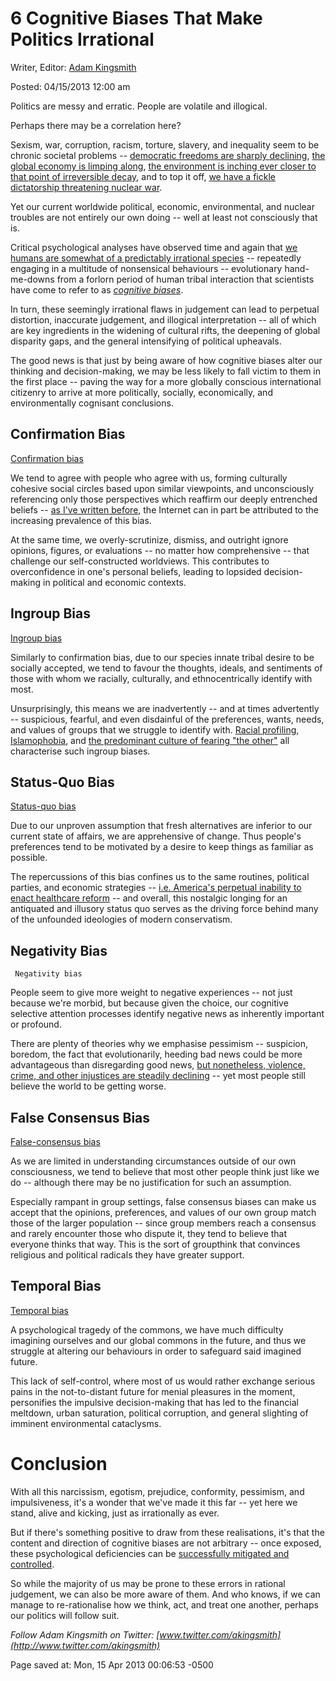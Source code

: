 <div id="wikitext">

<div class="vspace">

</div>

6 Cognitive Biases That Make Politics Irrational
================================================

Writer, Editor: [Adam
Kingsmith](http://www.huffingtonpost.ca/adam-kingsmith)

Posted: 04/15/2013 12:00 am

<div class="vspace">

</div>

<div class="round lrindent quote">

Politics are messy and erratic. People are volatile and illogical.

Perhaps there may be a correlation here?

Sexism, war, corruption, racism, torture, slavery, and inequality seem
to be chronic societal problems -- [democratic freedoms are sharply
declining](http://online.wsj.com/article/SB10001424052702303836404577474312596058338.html),
[the global economy is limping
along](http://www.firstpost.com/economy/wto-scales-down-global-trade-outlook-to-3-3-for-2013-694099.html),
[the environment is inching ever closer to that point of irreversible
decay](http://www.salon.com/2013/03/27/is_there_an_actual_tipping_point_for_global_warming_partner/),
and to top it off, [we have a fickle dictatorship threatening nuclear
war](http://www.guardian.co.uk/world/video/2013/apr/11/north-korea-missiles-south-video).

Yet our current worldwide political, economic, environmental, and
nuclear troubles are not entirely our own doing -- well at least not
consciously that is.

Critical psychological analyses have observed time and again that [we
humans are somewhat of a predictably irrational
species](http://io9.com/5974468/the-most-common-cognitive-biases-that-prevent-you-from-being-rational) --
repeatedly engaging in a multitude of nonsensical behaviours --
evolutionary hand-me-downs from a forlorn period of human tribal
interaction that scientists have come to refer to as *[cognitive
biases](http://en.wikipedia.org/wiki/Cognitive_bias)*.

In turn, these seemingly irrational flaws in judgement can lead to
perpetual distortion, inaccurate judgement, and illogical
interpretation -- all of which are key ingredients in the widening of
cultural rifts, the deepening of global disparity gaps, and the general
intensifying of political upheavals.

The good news is that just by being aware of how cognitive biases alter
our thinking and decision-making, we may be less likely to fall victim
to them in the first place -- paving the way for a more globally
conscious international citizenry to arrive at more politically,
socially, economically, and environmentally cognisant conclusions.

<div class="vspace">

</div>

Confirmation Bias
-----------------

[Confirmation bias](http://en.wikipedia.org/wiki/Confirmation_bias)

We tend to agree with people who agree with us, forming culturally
cohesive social circles based upon similar viewpoints, and unconsciously
referencing only those perspectives which reaffirm our deeply entrenched
beliefs -- [as I've written
before](http://www.huffingtonpost.ca/adam-kingsmith/self-censorship-reading-online_b_2403378.html),
the Internet can in part be attributed to the increasing prevalence of
this bias.

At the same time, we overly-scrutinize, dismiss, and outright ignore
opinions, figures, or evaluations -- no matter how comprehensive -- that
challenge our self-constructed worldviews. This contributes to
overconfidence in one's personal beliefs, leading to lopsided
decision-making in political and economic contexts.

<div class="vspace">

</div>

Ingroup Bias
------------

[Ingroup bias](http://en.wikipedia.org/wiki/In-group_favoritism)

Similarly to confirmation bias, due to our species innate tribal desire
to be socially accepted, we tend to favour the thoughts, ideals, and
sentiments of those with whom we racially, culturally, and
ethnocentrically identify with most.

Unsurprisingly, this means we are inadvertently -- and at times
advertently -- suspicious, fearful, and even disdainful of the
preferences, wants, needs, and values of groups that we struggle to
identify with. [Racial
profiling](http://www.aclu.org/racial-justice/racial-profiling),
[Islamophobia](http://www.telegraph.co.uk/news/1528485/Media-contributing-to-rise-of-Islamophobia.html),
and [the predominant culture of fearing "the
other"](http://en.wikipedia.org/wiki/Culture_of_fear) all characterise
such ingroup biases.

<div class="vspace">

</div>

Status-Quo Bias
---------------

[Status-quo bias](http://en.wikipedia.org/wiki/Status_quo_bias)

Due to our unproven assumption that fresh alternatives are inferior to
our current state of affairs, we are apprehensive of change. Thus
people's preferences tend to be motivated by a desire to keep things as
familiar as possible.

The repercussions of this bias confines us to the same routines,
political parties, and economic strategies -- [i.e. America's perpetual
inability to enact healthcare
reform](http://www.newyorker.com/talk/financial/2009/08/31/090831ta_talk_surowiecki) --
and overall, this nostalgic longing for an antiquated and illusory
status quo serves as the driving force behind many of the unfounded
ideologies of modern conservatism.

<div class="vspace">

</div>

Negativity Bias
---------------

     Negativity bias

People seem to give more weight to negative experiences -- not just
because we're morbid, but because given the choice, our cognitive
selective attention processes identify negative news as inherently
important or profound.

There are plenty of theories why we emphasise pessimism -- suspicion,
boredom, the fact that evolutionarily, heeding bad news could be more
advantageous than disregarding good news, [but nonetheless, violence,
crime, and other injustices are steadily
declining](http://www.scientificamerican.com/article.cfm?id=the-decline-of-violence) --
yet most people still believe the world to be getting worse.

<div class="vspace">

</div>

False Consensus Bias
--------------------

[False-consensus
bias](http://en.wikipedia.org/wiki/False-consensus_effect)

As we are limited in understanding circumstances outside of our own
consciousness, we tend to believe that most other people think just like
we do -- although there may be no justification for such an assumption.

Especially rampant in group settings, false consensus biases can make us
accept that the opinions, preferences, and values of our own group match
those of the larger population -- since group members reach a consensus
and rarely encounter those who dispute it, they tend to believe that
everyone thinks that way. This is the sort of groupthink that convinces
religious and political radicals they have greater support.

<div class="vspace">

</div>

Temporal Bias
-------------

[Temporal
bias](http://en.wikipedia.org/wiki/Tragedy_of_the_commons#The_commons_dilemma)

A psychological tragedy of the commons, we have much difficulty
imagining ourselves and our global commons in the future, and thus we
struggle at altering our behaviours in order to safeguard said imagined
future.

This lack of self-control, where most of us would rather exchange
serious pains in the not-to-distant future for menial pleasures in the
moment, personifies the impulsive decision-making that has led to the
financial meltdown, urban saturation, political corruption, and general
slighting of imminent environmental cataclysms.

<div class="vspace">

</div>

Conclusion
==========

With all this narcissism, egotism, prejudice, conformity, pessimism, and
impulsiveness, it's a wonder that we've made it this far -- yet here we
stand, alive and kicking, just as irrationally as ever.

But if there's something positive to draw from these realisations, it's
that the content and direction of cognitive biases are not arbitrary --
once exposed, these psychological deficiencies can be [successfully
mitigated and
controlled](http://en.wikipedia.org/wiki/Cognitive_bias_mitigation).

So while the majority of us may be prone to these errors in rational
judgement, we can also be more aware of them. And who knows, if we can
manage to re-rationalise how we think, act, and treat one another,
perhaps our politics will follow suit.

<div class="vspace">

</div>

</div>

*Follow Adam Kingsmith on Twitter:
[www.twitter.com/akingsmith](http://www.twitter.com/akingsmith)*

<div class="vspace">

</div>

<div style="display: none;">

Summary: These seemingly irrational flaws in judgement can lead to
perpetual distortion, inaccurate judgement, and illogical
interpretation -- all of which are key ingredients in the widening of
cultural rifts, the deepening of global disparity gaps, and the general
intensifying of political upheavals. Tags: 6, cognitive, biases, that,
make, politics, irrational, canada, politics Source:
<http://www.huffingtonpost.ca/adam-kingsmith/cognitive-bias-politics_b_3077740.html>
Parent: Consulting(.<span
class="wikiword">[HomePage](http://wiki.tamouse.org?n=Consulting.HomePage?action=print)</span>)
includeme:[Consulting.HomePage](http://wiki.tamouse.org?n=Consulting.HomePage?action=print)
Categories:[Articles](http://wiki.tamouse.org?n=Category.Articles)

</div>

Page saved at: Mon, 15 Apr 2013 00:06:53 -0500

<div class="vspace">

</div>

</div>

